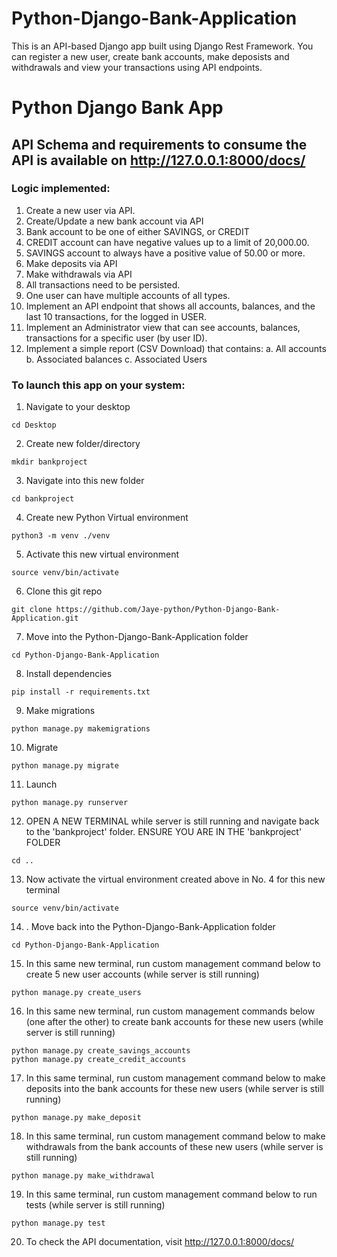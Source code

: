 # Python-Django-Bank-Application
This is an API-based Django app built using Django Rest Framework. You can register a new user, create bank accounts, make deposists and withdrawals and view your transactions using API endpoints.

# Python Django Bank App
## API Schema and requirements to consume the API is available on http://127.0.0.1:8000/docs/


### Logic implemented:
1. Create a new user via API.
2. Create/Update a new bank account via API
3. Bank account to be one of either SAVINGS, or CREDIT
4. CREDIT account can have negative values up to a limit of 20,000.00.
5. SAVINGS account to always have a positive value of 50.00 or more.
6. Make deposits via API
7. Make withdrawals via API
8. All transactions need to be persisted.
9. One user can have multiple accounts of all types.
10. Implement an API endpoint that shows all accounts, balances, and the last 10 transactions, for the logged in USER.
11. Implement an Administrator view that can see accounts, balances, transactions for a specific user (by user ID).
12. Implement a simple report (CSV Download) that contains:
  a. All accounts
  b. Associated balances
  c. Associated Users


### To launch this app on your system:
1. Navigate to your desktop
```
cd Desktop
```
2. Create new folder/directory
```
mkdir bankproject
```
3. Navigate into this new folder
```
cd bankproject
```
4. Create new Python Virtual environment
```
python3 -m venv ./venv
```
5. Activate this new virtual environment
```
source venv/bin/activate
```
6. Clone this git repo
```
git clone https://github.com/Jaye-python/Python-Django-Bank-Application.git
```
7. Move into the Python-Django-Bank-Application folder 
```
cd Python-Django-Bank-Application
```
8. Install dependencies
```
pip install -r requirements.txt
```
9. Make migrations
```
python manage.py makemigrations
```
10. Migrate
```
python manage.py migrate
```
11. Launch
```
python manage.py runserver
```
12. OPEN A NEW TERMINAL while server is still running and navigate back to the 'bankproject' folder. ENSURE YOU ARE IN THE 'bankproject' FOLDER
```
cd ..
```
13. Now activate the virtual environment created above in No. 4 for this new terminal
```
source venv/bin/activate
```
14. . Move back into the Python-Django-Bank-Application folder 
```
cd Python-Django-Bank-Application
```
15. In this same new terminal, run custom management command below to create 5 new user accounts (while server is still running)
```
python manage.py create_users
```
16. In this same new terminal, run custom management commands below (one after the other) to create bank accounts for these new users (while server is still running)
```
python manage.py create_savings_accounts
python manage.py create_credit_accounts
```
17. In this same terminal, run custom management command below to make deposits into the bank accounts for these new users (while server is still running)
```
python manage.py make_deposit
```
18. In this same terminal, run custom management command below to make withdrawals from the bank accounts of these new users (while server is still running)
```
python manage.py make_withdrawal
```
19. In this same terminal, run custom management command below to run tests (while server is still running)
```
python manage.py test
```
20. To check the API documentation, visit http://127.0.0.1:8000/docs/
